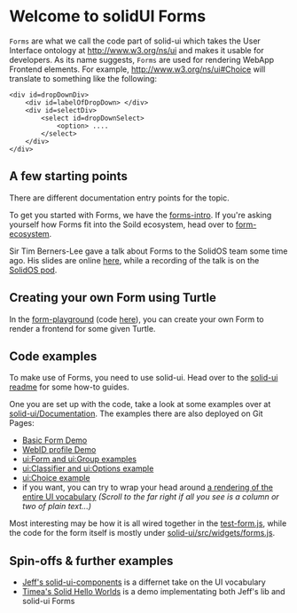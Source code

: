 # Welcome to solidUI Forms

`Forms` are what we call the code part of solid-ui which takes the User Interface ontology at <http://www.w3.org/ns/ui> and makes it usable for developers. As its name suggests, `Forms` are used for rendering WebApp Frontend elements. For example, <http://www.w3.org/ns/ui#Choice> will translate to something like the following:
```
<div id=dropDownDiv>
    <div id=labelOfDropDown> </div>
    <div id=selectDiv>
        <select id=dropDownSelect>
            <option> ....
        </select>
    </div>
</div>
```

## A few starting points  

There are different documentation entry points for the topic.

To get you started with Forms, we have the [forms-intro](./forms-intro.html).
If you're asking yourself how Forms fit into the Soild ecosystem, head over to [form-ecosystem](./form-ecosystem.html).

Sir Tim Berners-Lee gave a talk about Forms to the SolidOS team some time ago. His slides are online [here](./talks/FormsTalk.html), while a recording of the talk is on the [SolidOS pod](https://solidos.solidcommunity.net/public/SolidOS%20team%20meetings/SolidOS_team_videos.html).


## Creating your own Form using Turtle

In the [form-playground](https://solidos.github.io/form-playground/playground.html) (code [here](https://github.com/SolidOS/form-playground)), you can create your own Form to render a frontend for some given Turtle. 

## Code examples

To make use of Forms, you need to use solid-ui. Head over to the [solid-ui readme](https://github.com/SolidOS/solid-ui/blob/main/README.md#getting-started) for some how-to guides.

One you are set up with the code, take a look at some examples over at [solid-ui/Documentation](<https://github.com/SolidOS/solid-ui/tree/main/Documentation>). The examples there are also deployed on Git Pages:

- [Basic Form Demo](https://solidos.github.io/solid-ui/Documentation/form-examples/demo.html)
- [WebID profile Demo](https://solidos.github.io/solid-ui/Documentation/form-examples/profile-demo.html)
- [ui:Form and ui:Group examples](https://solidos.github.io/solid-ui/Documentation/form-examples/structures.html)
- [ui:Classifier and ui:Options example](https://solidos.github.io/solid-ui/Documentation/form-examples/structures2.html)
- [ui:Choice example](https://solidos.github.io/solid-ui/Documentation/form-examples/structures3.html)
- if you want, you can try to wrap your head around [a rendering of the entire UI vocabulary](https://solidos.github.io/solid-ui/Documentation/form-examples/edit-form-form.html) _(Scroll to the far right if all you see is a column or two of plain text...)_

Most interesting may be how it is all wired together in the [test-form.js](https://github.com/SolidOS/solid-ui/blob/main/Documentation/form-examples/test-form.js), while the code for the form itself is mostly under [solid-ui/src/widgets/forms.js](https://github.com/SolidOS/solid-ui/blob/main/src/widgets/forms.js).

## Spin-offs & further examples

- [Jeff's solid-ui-components](https://github.com/jeff-zucker/solid-ui-components) is a differnet take on the UI vocabulary
- [Timea's Solid Hello Worlds](https://github.com/timea-solid/SolidHelloWorlds) is a demo implementating both Jeff's lib and solid-ui Forms
